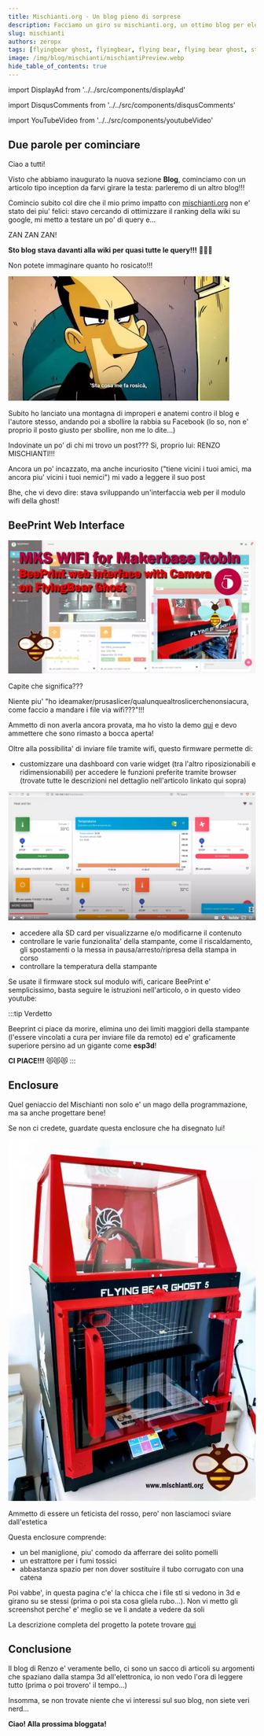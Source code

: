 ```yaml
---
title: Mischianti.org - Un blog pieno di sorprese
description: Facciamo un giro su mischianti.org, un ottimo blog per elettronica, stampa 3d e programmazione. Ci sono anche dei begli articoli dedicati alla Flyingbear Ghost!
slug: mischianti
authors: zeropx
tags: [flyingbear ghost, flyingbear, flying bear, flying bear ghost, stampa 3d, 3d printing, elettronica, programmazione]
image: /img/blog/mischianti/mischiantiPreview.webp
hide_table_of_contents: true
---
```


import DisplayAd from '../../src/components/displayAd'

import DisqusComments from '../../src/components/disqusComments'

import YouTubeVideo from '../../src/components/youtubeVideo'

## Due parole per cominciare
Ciao a tutti!

Visto che abbiamo inaugurato la nuova sezione **Blog**, cominciamo con un articolo tipo inception da farvi girare la testa: parleremo di un altro blog!!!

Comincio subito col dire che il mio primo impatto con [mischianti.org](https://www.mischianti.org/) non e' stato dei piu' felici: stavo cercando di ottimizzare il ranking della wiki su google, mi metto a testare un po' di query e...

ZAN ZAN ZAN!

**Sto blog stava davanti alla wiki per quasi tutte le query!!!** 🤯🤯🤯

Non potete immaginare quanto ho rosicato!!!

[ ![Quanto ho rosicato](/img/blog/mischianti/rosicare.webp) ](/img/blog/mischianti/rosicare.webp)

<!--truncate-->

Subito ho lanciato una montagna di improperi e anatemi contro il blog e l'autore stesso, andando poi a sbollire la rabbia su Facebook (lo so, non e' proprio il posto giusto per sbollire, non me lo dite...)

Indovinate un po' di chi mi trovo un post??? Si, proprio lui: RENZO MISCHIANTI!!!

Ancora un po' incazzato, ma anche incuriosito ("tiene vicini i tuoi amici, ma ancora piu' vicini i tuoi nemici") mi vado a leggere il suo post

Bhe, che vi devo dire: stava sviluppando un'interfaccia web per il modulo wifi della ghost!

<DisplayAd/>

## BeePrint Web Interface

[ ![Beeprint Web Interface for Flyingbear Ghost](/img/blog/mischianti/beeprint.webp) ](/img/blog/mischianti/beeprint.webp)

Capite che significa??? 

Niente piu' "ho ideamaker/prusaslicer/qualunquealtroslicerchenonsiacura, come faccio a mandare i file via wifi???"!!!

Ammetto di non averla ancora provata, ma ho visto la demo [qui](https://www.youtube.com/watch?v=VzX84yEbjKM&ab_channel=RenzoMischianti) e devo ammettere che sono rimasto a bocca aperta!

Oltre alla possibilita' di inviare file tramite wifi, questo firmware permette di:
* customizzare una dashboard con varie widget (tra l'altro riposizionabili e ridimensionabili) per accedere le funzioni preferite tramite browser (trovate tutte le descrizioni nel dettaglio nell'articolo linkato qui sopra)

[ ![Beeprint Widgets for Flyingbear Ghost](/img/blog/mischianti/beeprint_dashboard.webp) ](/img/blog/mischianti/beeprint_dashboard.webp)


* accedere alla SD card per visualizzarne e/o modificarne il contenuto
* controllare le varie funzionalita' della stampante, come il riscaldamento, gli spostamenti o la messa in pausa/arresto/ripresa della stampa in corso
* controllare la temperatura della stampante

Se usate il firmware stock sul modulo wifi, caricare BeePrint e' semplicissimo, basta seguire le istruzioni nell'articolo, o in questo video youtube:

<YouTubeVideo
  src="https://www.youtube.com/embed/VzX84yEbjKM"
  title="Test Title"
/>

:::tip Verdetto

Beeprint ci piace da morire, elimina uno dei limiti maggiori della stampante (l'essere vincolati a cura per inviare file da remoto) ed e' graficamente superiore persino ad un gigante come **esp3d**!

**CI PIACE!!!** 😻😻😻
:::

<DisplayAd/>

## Enclosure

Quel geniaccio del Mischianti non solo e' un mago della programmazione, ma sa anche progettare bene!

Se non ci credete, guardate questa enclosure che ha disegnato lui!

[ ![Mischianti - Enclosure for Flyingbear Ghost](/img/blog/mischianti/enclosure_mischianti.webp) ](/img/blog/mischianti/enclosure_mischianti.webp)


Ammetto di essere un feticista del rosso, pero' non lasciamoci sviare dall'estetica

Questa enclosure comprende:

* un bel maniglione, piu' comodo da afferrare dei solito pomelli
* un estrattore per i fumi tossici
* abbastanza spazio per non dover sostituire il tubo corrugato con una catena

Poi vabbe', in questa pagina c'e' la chicca che i file stl si vedono in 3d e girano su se stessi (prima o poi sta cosa gliela rubo...). Non vi metto gli screenshot perche' e' meglio se ve li andate a vedere da soli

La descrizione completa del progetto la potete trovare [qui](https://www.mischianti.org/2021/07/09/flyingbear-ghost-5-enclosure-front-cover-door/)

## Conclusione

Il blog di Renzo e' veramente bello, ci sono un sacco di articoli su argomenti che spaziano dalla stampa 3d all'elettronica, io non vedo l'ora di leggere tutto (prima o poi trovero' il tempo...)

Insomma, se non trovate niente che vi interessi sul suo blog, non siete veri nerd...

**Ciao! Alla prossima bloggata!**

<DisplayAd/>

<DisqusComments
  slug="/blog/mischianti"
  articleId="1"
  title="Mischianti_Un_Blog_pieno_di_sorprese"
/>